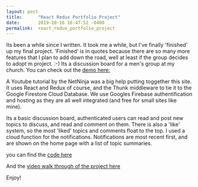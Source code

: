 ```yaml
---
layout: post
title:      "React Redux Portfolio Project"
date:       2019-10-16 16:47:52 -0400
permalink:  react_redux_portfolio_project
---
```



Its been a while since I written. It took me a while, but I've finally 'finished' up my final project. 'Finished' is in quotes because there are so many more features that I plan to add down the road, well at least if the group decides to adopt m project. :-) Its a discussion board for a men's group at my church. You can check out the [demo here:](https://yarticulate.web.app)

A Youtube tutorial by the NetNinja was a big help putting toggether this site. It uses React and Redux of course, and the Thunk middleware to tie it to the Google Firestore Cloud Database. We use Googles Firebase authentification and hosting as they are all well integrated (and free for small sites like mine).

Its a basic discussion board, authenticated users can  read and post new topics to discuss, and read and comment on them. There is also a 'like' system, so the most 'liked' topics and comments float to the top. I used a cloud function for the notifications. Notifications are most recent first, and are shown on the home page with a list of topic summaries.

you can find the [code here](https://github.com/dapawn/react-redux-assessment-cb-000)

And  the [video walk through of the project here](https://youtu.be/PK1yc7REpk4)

Enjoy!
